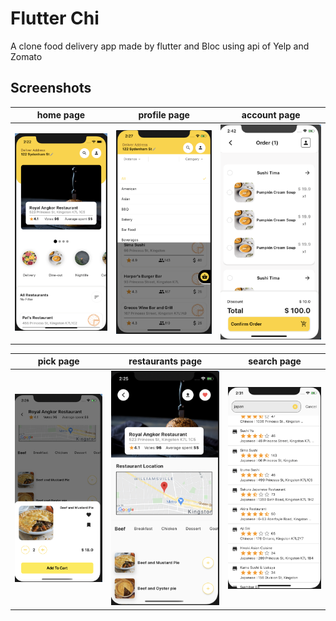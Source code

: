 # Flutter Chi 

A clone food delivery app made by flutter and Bloc using api of Yelp and Zomato

## Screenshots
| home page | profile page | account page |
| ------ | ------ | ------ |
|  ![image](https://github.com/TingzhouJia/Chi_Food/blob/master/images/home.png)  | ![image](https://github.com/TingzhouJia/Chi_Food/blob/master/images/filter.png) |  ![image](https://github.com/TingzhouJia/Chi_Food/blob/master/images/order.png)  |

| pick page | restaurants  page | search page |
| ------ | ------ | ------ |
|  ![image](https://github.com/TingzhouJia/Chi_Food/blob/master/images/pick.png)  | ![image](https://github.com/TingzhouJia/Chi_Food/blob/master/images/restaurant.png) |  ![image](https://github.com/TingzhouJia/Chi_Food/blob/master/images/search.png)  |



